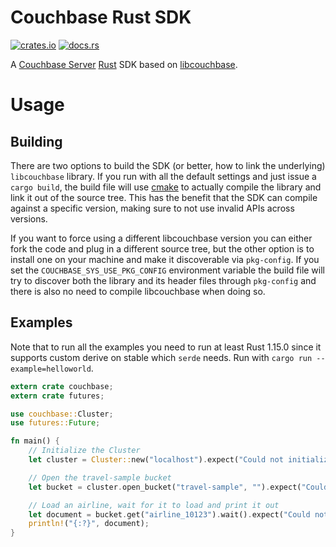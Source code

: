 # Couchbase Rust SDK
[![crates.io](http://meritbadge.herokuapp.com/couchbase)](https://crates.io/crates/couchbase)
[![docs.rs](https://docs.rs/couchbase/badge.svg)](https://docs.rs/crate/couchbase)

A [Couchbase Server](http://couchbase.com/) [Rust](https://www.rust-lang.org) SDK based on [libcouchbase](https://github.com/couchbase/libcouchbase).

# Usage

## Building
There are two options to build the SDK (or better, how to link the underlying)
`libcouchbase` library. If you run with all the default settings and just issue
a `cargo build`, the build file will use [cmake](https://cmake.org/) to actually
compile the library and link it out of the source tree. This has the benefit that
the SDK can compile against a specific version, making sure to not use invalid APIs
across versions.

If you want to force using a different libcouchbase version you can either fork
the code and plug in a different source tree, but the other option is to install
one on your machine and make it discoverable via `pkg-config`. If you set the
`COUCHBASE_SYS_USE_PKG_CONFIG` environment variable the build file will try to
discover both the library and its header files through `pkg-config` and there is
also no need to compile libcouchbase when doing so.

## Examples

Note that to run all the examples you need to run at least Rust 1.15.0 since
it supports custom derive on stable which `serde` needs. Run with
`cargo run --example=helloworld`.

```rust
extern crate couchbase;
extern crate futures;

use couchbase::Cluster;
use futures::Future;

fn main() {
    // Initialize the Cluster
    let cluster = Cluster::new("localhost").expect("Could not initialize Cluster");

    // Open the travel-sample bucket
    let bucket = cluster.open_bucket("travel-sample", "").expect("Could not open Bucket");

    // Load an airline, wait for it to load and print it out
    let document = bucket.get("airline_10123").wait().expect("Could not load Document");
    println!("{:?}", document);
}
```
